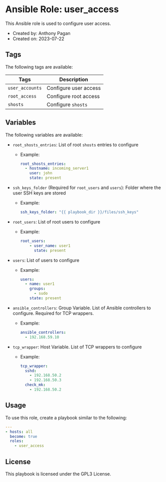 # Ansible Role: user_access

This Ansible role is used to configure user access.

- Created by: Anthony Pagan
- Created on: 2023-07-22

## Tags

The following tags are available:

| Tags | Description |
|------|-------------|
| `user_accounts` | Configure user access |
| `root_access` | Configure root access |
| `shosts` | Configure `shosts` |

## Variables

The following variables are available:

- `root_shosts_entries`: List of root `shosts` entries to configure
  - Example:

    ```yaml
    root_shosts_entries:
      - hostname: incoming_server1
        user: john
        state: present
    ```

- `ssh_keys_folder` (Required for `root_users` and `users`): Folder where the user SSH keys are stored
  - Example:

    ```yaml
    ssh_keys_folder: "{{ playbook_dir }}/files/ssh_keys"
    ```

- `root_users`: List of root users to configure
  - Example:

    ```yaml
    root_users:
        - user_name: user1
          state: present
    ```

- `users`: List of users to configure
  - Example:

    ```yaml
    users:
      - name: user1
        groups:
          - sudo
        state: present
    ```

- `ansible_controllers`: Group Variable. List of Ansible controllers to configure. Required for TCP wrappers.
  - Example:

    ```yaml
    ansible_controllers: 
      - 192.168.59.10

- `tcp_wrapper`: Host Variable. List of TCP wrappers to configure
  - Example:

    ```yaml
    tcp_wrapper:
      sshd:
        - 192.168.50.2
        - 192.168.50.3
      check_mk:
        - 192.168.50.2

## Usage

To use this role, create a playbook similar to the following:

```yaml
---
- hosts: all
  become: true
  roles:
    - user_access
```

## License

This playbook is licensed under the GPL3 License.
